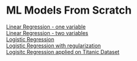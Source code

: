 # ML Models From Scratch


[Linear Regression - one variable ](https://github.com/vinayakj02/ML-Models-From-Scratch/blob/master/Ex%201/Linear%20Regression%20in%20one%20variable.ipynb)
<br>
[Linear Regression - two variables](https://github.com/vinayakj02/ML-Models-From-Scratch/blob/master/Ex%201/Linear%20Regression%20with%202%20variables.ipynb)
<br>
[Logistic Regression](https://github.com/vinayakj02/ML-Models-From-Scratch/blob/master/Ex%202/Logistic_Regression.ipynb)
<br>
[Logistic Regression with regularization](https://github.com/vinayakj02/ML-Models-From-Scratch/blob/master/Ex%202/Logistic_regression_With_regularization.ipynb)
<br>
[Logisitc Regression applied on Titanic Dataset](https://github.com/vinayakj02/ML-Models-From-Scratch/tree/master/Logistic%20Regression%20Titanic%20from%20scratch)
